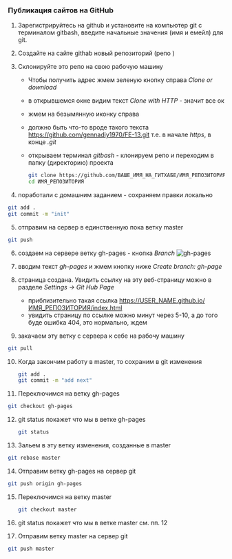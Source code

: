 ### Публикация сайтов на GitHub  

1. Зарегистрируйтесь на github и установите на компьютер git с терминалом gitbash, введите начальные значения (имя и емейл) для git. 

2. Создайте на сайте githab новый  репозиторий (репо )

3. Склонируйте это репо на свою рабочую машину

   - Чтобы получить адрес жмем зеленую кнопку справа *Clone or download*

   - в открывшемся окне видим текст *Clone with HTTP* - значит все ок

   - жмем на безымянную иконку справа

   - должно быть что-то вроде такого текста https://github.com/gennadiy1970/FE-13.git т.е. в начале *https*, в конце *.git*

   - открываем терминал *gitbash* - клонируем репо и переходим в папку (директорию) проекта

     ```bash
     git clone https://github.com/ВАШЕ_ИМЯ_НА_ГИТХАБЕ/ИМЯ_РЕПОЗИТОРИЯ.git
     cd ИМЯ_РЕПОЗИТОРИЯ
     ```

4. поработали с домашним заданием - сохраняем правки локально

```bash
git add .
git commit -m "init"
```



5. отправим на сервер в единственную пока ветку master

```bash
git push
```



6.  создаем на сервере ветку gh-pages - кнопка *Branch*
![gh-pages](https://i.ibb.co/pdQwJyw/gh-page.png)
7. вводим текст _gh-pages_ и жмем кнопку ниже *Create branch: gh-page*

   

8. страница создана. Увидить ссылку на эту веб-страницу можно в разделе *Settings -> Git Hub Page*
   - приблизительно такая ссылка https://USER_NAME.github.io/ИМЯ_РЕПОЗИТОРИЯ/index.html
   -  увидить страницу по ссылке можно минут через 5-10, а до того буде ошибка 404,  это нормально, ждем 

9. закачаем эту ветку с сервера к себе на рабочу машину

```bash
git pull
```





10. Когда закончим работу в master, то сохраним в git изменения

    ```bash
    git add .
    git commit -m "add next"
    ```



11.  Переключимся на ветку gh-pages

```bash
git checkout gh-pages
```



12. git status покажет что мы в ветке gh-pages

    ```bash
    git status
    ```

    

13. Зальем в эту ветку изменения, созданные в  master

```bash
git rebase master
```



14. Отправим ветку gh-pages на сервер git

```bash
git push origin gh-pages
```



15. Переключимся на ветку master 

    ```bash
    git checkout master
    ```

    

16. git status покажет что мы в ветке master см. пп. 12



17.  Отправим ветку master на сервер git

```bash
git push master
